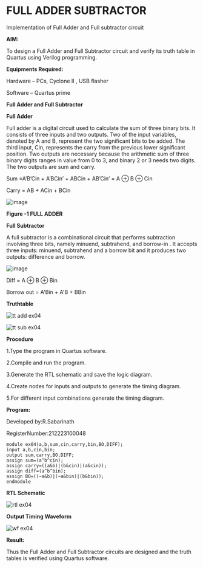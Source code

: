 # FULL ADDER SUBTRACTOR

Implementation of Full Adder and Full subtractor circuit

**AIM:**

To design a Full Adder and Full Subtractor circuit and verify its truth table in Quartus using Verilog programming.

**Equipments Required:**

Hardware – PCs, Cyclone II , USB flasher

Software – Quartus prime

**Full Adder and Full Subtractor**

**Full Adder**

Full adder is a digital circuit used to calculate the sum of three binary bits. It consists of three inputs and two outputs. Two of the input variables, denoted by A and B, represent the two significant bits to be added. The third input, Cin, represents the carry from the previous lower significant position. Two outputs are necessary because the arithmetic sum of three binary digits ranges in value from 0 to 3, and binary 2 or 3 needs two digits. The two outputs are sum and carry.

Sum =A’B’Cin + A’BCin’ + ABCin + AB’Cin’ = A ⊕ B ⊕ Cin 

Carry = AB + ACin + BCin

![image](https://github.com/naavaneetha/FULL_ADDER_SUBTRACTOR/assets/154305477/0f30ba51-5ffb-4198-845f-18e054f675e7)

**Figure -1 FULL ADDER**

**Full Subtractor**

A full subtractor is a combinational circuit that performs subtraction involving three bits, namely minuend, subtrahend, and borrow-in . It accepts three inputs: minuend, subtrahend and a borrow bit and it produces two outputs: difference and borrow.

![image](https://github.com/naavaneetha/FULL_ADDER_SUBTRACTOR/assets/154305477/02b24f51-ab51-4304-9ad6-7b81ffc1ead5)

Diff = A ⊕ B ⊕ Bin 

Borrow out = A'Bin + A'B + BBin

**Truthtable**

![tt add ex04](https://github.com/user-attachments/assets/dd5320ea-e0c5-4507-b023-5a4140e44f73)

![tt sub ex04](https://github.com/user-attachments/assets/4dafb126-e9c8-4905-b0da-f9addb0759ab)


**Procedure**

1.Type the program in Quartus software.

2.Compile and run the program.

3.Generate the RTL schematic and save the logic diagram.

4.Create nodes for inputs and outputs to generate the timing diagram.

5.For different input combinations generate the timing diagram.

**Program:**

 Developed by:R.Sabarinath
 
 RegisterNumber:212223100048

```
module ex04(a,b,sum,cin,carry,bin,BO,DIFF);
input a,b,cin,bin;
output sum,carry,BO,DIFF;
assign sum=(a^b^cin);
assign carry=((a&b)|(b&cin)|(a&cin));
assign diff=(a^b^bin);
assign BO=((~a&b)|(~a&bin)|(b&bin));
endmodule
```

**RTL Schematic**

![rtl ex04](https://github.com/user-attachments/assets/97185050-b878-4d94-bfee-d816b8309d12)

**Output Timing Waveform**

![wf ex04](https://github.com/user-attachments/assets/51ef9736-66dd-4340-8ffd-a4cfb16a8836)

**Result:**

Thus the Full Adder and Full Subtractor circuits are designed and the truth tables is verified using Quartus software.



